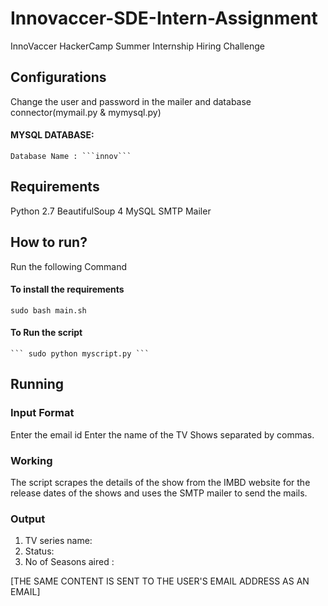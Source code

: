 # Innovaccer-SDE-Intern-Assignment
InnoVaccer HackerCamp Summer Internship Hiring Challenge  
## Configurations
Change the user and password in the mailer and database connector(mymail.py & mymysql.py)
#### MYSQL  DATABASE:
    Database Name : ```innov``` 
## Requirements
Python 2.7
BeautifulSoup 4
MySQL
SMTP Mailer

## How to run?   
Run the following Command
 #### To install the requirements
 ```sudo bash main.sh``` 
 #### To Run the script
    ``` sudo python myscript.py ```
  
  
## Running

### Input Format
Enter the email id 
Enter the name of  the TV Shows separated by commas. 
### Working
The script scrapes the details of the show from the IMBD website for the release dates of the shows and uses the SMTP mailer to send the mails.
### Output
1. TV series name:             
2. Status: 
3. No of Seasons aired : 

[THE SAME CONTENT IS SENT TO THE USER'S EMAIL ADDRESS AS AN EMAIL]




